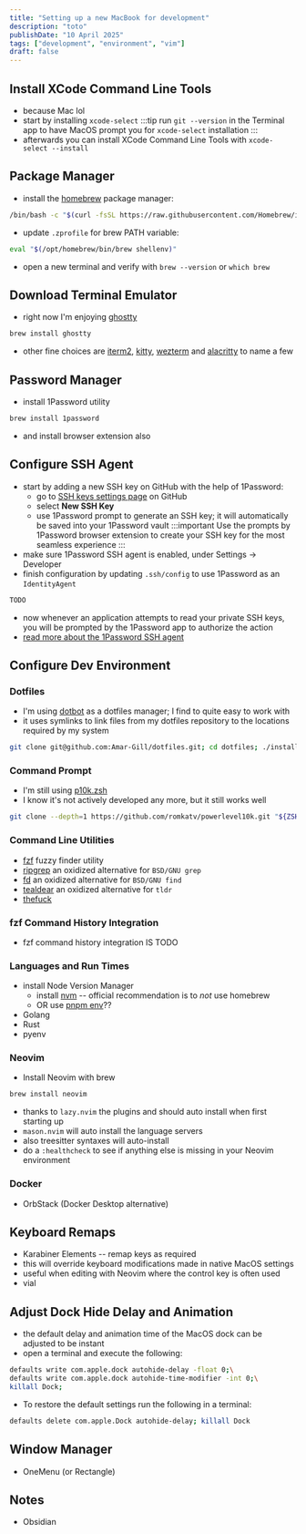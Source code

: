 ```yaml
---
title: "Setting up a new MacBook for development"
description: "toto"
publishDate: "10 April 2025"
tags: ["development", "environment", "vim"]
draft: false
---
```

## Install XCode Command Line Tools
- because Mac lol
- start by installing `xcode-select`
:::tip
run `git --version` in the Terminal app to have MacOS prompt you for `xcode-select` installation
:::
- afterwards you can install XCode Command Line Tools with `xcode-select --install`

## Package Manager
- install the [homebrew](https://brew.sh/) package manager:

```zsh
/bin/bash -c "$(curl -fsSL https://raw.githubusercontent.com/Homebrew/install/HEAD/install.sh)"
```
- update `.zprofile` for brew PATH variable:

```zsh title=".zprofile" ins={1}
eval "$(/opt/homebrew/bin/brew shellenv)"
```
- open a new terminal and verify with `brew --version` or `which brew`

## Download Terminal Emulator
- right now I'm enjoying [ghostty](https://ghostty.org/)
```zsh
brew install ghostty
```
- other fine choices are [iterm2](https://iterm2.com/), [kitty](https://sw.kovidgoyal.net/kitty/), [wezterm](https://wezterm.org/) and [alacritty](https://alacritty.org/) to name a few

## Password Manager
- install 1Password utility
```zsh
brew install 1password
```
- and install browser extension also

## Configure SSH Agent
- start by adding a new SSH key on GitHub with the help of 1Password:
  - go to [SSH keys settings page](https://github.com/settings/keys) on GitHub
  - select **New SSH Key**
  - use 1Password prompt to generate an SSH key; it will automatically be saved into your 1Password vault
:::important
 Use the prompts by 1Password browser extension to create your SSH key for the most seamless experience
:::
- make sure 1Password SSH agent is enabled, under Settings -> Developer
- finish configuration by updating `.ssh/config` to use 1Password as an `IdentityAgent`
```txt title=".ssh/config"
TODO
```
- now whenever an application attempts to read your private SSH keys, you will be prompted by the 1Password app to authorize the action
- [read more about the 1Password SSH agent](https://developer.1password.com/docs/ssh/agent/)

## Configure Dev Environment
### Dotfiles
- I'm using [dotbot](https://github.com/anishathalye/dotbot) as a dotfiles manager; I find to quite easy to work with
- it uses symlinks to link files from my dotfiles repository to the locations required by my system
```zsh
git clone git@github.com:Amar-Gill/dotfiles.git; cd dotfiles; ./install
```

### Command Prompt
- I'm still using [p10k.zsh](https://github.com/romkatv/powerlevel10k)
- I know it's not actively developed any more, but it still works well
```zsh
git clone --depth=1 https://github.com/romkatv/powerlevel10k.git "${ZSH_CUSTOM:-$HOME/.oh-my-zsh/custom}/themes/powerlevel10k"
```

### Command Line Utilities
- [fzf](https://github.com/junegunn/fzf) fuzzy finder utility
- [ripgrep](https://github.com/BurntSushi/ripgrep) an oxidized alternative for `BSD/GNU grep`
- [fd](https://github.com/sharkdp/fd) an oxidized alternative for `BSD/GNU find`
- [tealdear](https://github.com/tealdeer-rs/tealdeer) an oxidized alternative for `tldr`
- [thefuck](https://github.com/nvbn/thefuck)

### fzf Command History Integration
- fzf command history integration IS TODO

### Languages and Run Times
- install Node Version Manager
  - install [nvm](todo) -- official recommendation is to *not* use homebrew
  - OR use [pnpm env](https://pnpm.io/cli/env)??
- Golang
- Rust
- pyenv

### Neovim
- Install Neovim with brew
```zsh
brew install neovim
```
- thanks to `lazy.nvim` the plugins and should auto install when first starting up
- `mason.nvim` will auto install the language servers
- also treesitter syntaxes will auto-install
- do a `:healthcheck` to see if anything else is missing in your Neovim environment

### Docker
- OrbStack (Docker Desktop alternative)

## Keyboard Remaps
- Karabiner Elements -- remap keys as required
- this will override keyboard modifications made in native MacOS settings
- useful when editing with Neovim where the control key is often used
- vial

## Adjust Dock Hide Delay and Animation
- the default delay and animation time of the MacOS dock can be adjusted to be instant
- open a terminal and execute the following:
```zsh
defaults write com.apple.dock autohide-delay -float 0;\
defaults write com.apple.dock autohide-time-modifier -int 0;\
killall Dock;
```
- To restore the default settings run the following in a terminal:
```zsh
defaults delete com.apple.Dock autohide-delay; killall Dock
```

## Window Manager
- OneMenu (or Rectangle)

## Notes
- Obsidian
